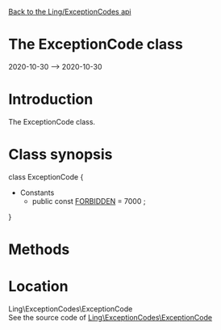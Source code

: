 [Back to the Ling/ExceptionCodes api](https://github.com/lingtalfi/ExceptionCodes/blob/master/doc/api/Ling/ExceptionCodes.md)



The ExceptionCode class
================
2020-10-30 --> 2020-10-30






Introduction
============

The ExceptionCode class.



Class synopsis
==============


class <span class="pl-k">ExceptionCode</span>  {

- Constants
    - public const [FORBIDDEN](#constant-FORBIDDEN) = 7000 ;

}






Methods
==============






Location
=============
Ling\ExceptionCodes\ExceptionCode<br>
See the source code of [Ling\ExceptionCodes\ExceptionCode](https://github.com/lingtalfi/ExceptionCodes/blob/master/ExceptionCode.php)



